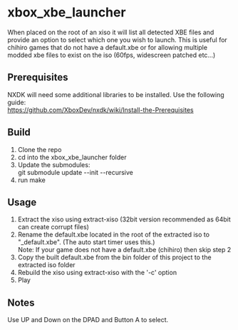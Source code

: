 # xbox_xbe_launcher
When placed on the root of an xiso it will list all detected XBE files and provide an option to select which one you wish to launch. This is useful for chihiro games that do not have a default.xbe or for allowing multiple modded xbe files to exist on the iso (60fps, widescreen patched etc...)

## Prerequisites
NXDK will need some additional libraries to be installed. Use the following guide:  
    https://github.com/XboxDev/nxdk/wiki/Install-the-Prerequisites

## Build
1. Clone the repo
2. cd into the xbox_xbe_launcher folder
3. Update the submodules:  
        git submodule update --init --recursive
4. run make

## Usage
1. Extract the xiso using extract-xiso (32bit version recommended as 64bit can create corrupt files)
2. Rename the default.xbe located in the root of the extracted iso to "_default.xbe". (The auto start timer uses this.)  
   Note: If your game does not have a default.xbe (chihiro) then skip step 2
3. Copy the built default.xbe from the bin folder of this project to the extracted iso folder
4. Rebuild the xiso using extract-xiso with the '-c' option
5. Play


## Notes
Use UP and Down on the DPAD and Button A to select.

